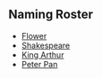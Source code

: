 ## Naming Roster

- [Flower](flower.csv)
- [Shakespeare](shakespeare.csv)
- [King Arthur](arthur.csv)
- [Peter Pan](neverland.csv)